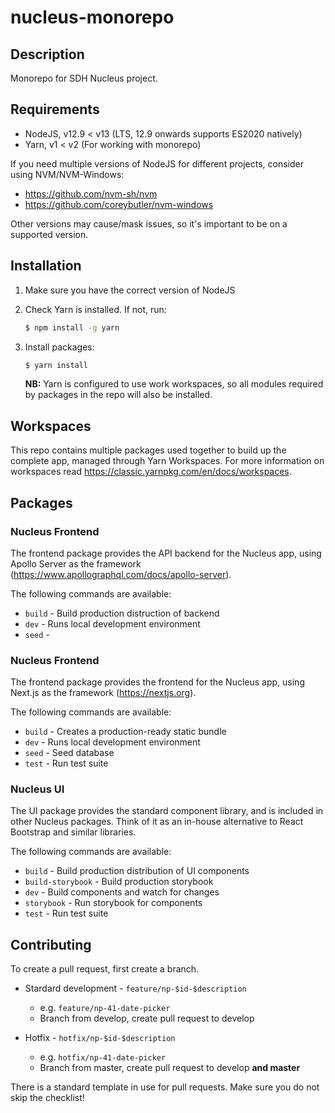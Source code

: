 # nucleus-monorepo

## Description

Monorepo for SDH Nucleus project.

## Requirements

- NodeJS, v12.9 < v13 (LTS, 12.9 onwards supports ES2020 natively)
- Yarn, v1 < v2 (For working with monorepo)

If you need multiple versions of NodeJS for different projects, consider using NVM/NVM-Windows:

- https://github.com/nvm-sh/nvm
- https://github.com/coreybutler/nvm-windows

Other versions may cause/mask issues, so it's important to be on a supported version.

## Installation

1. Make sure you have the correct version of NodeJS

2. Check Yarn is installed. If not, run:

   ```sh
   $ npm install -g yarn
   ```

3. Install packages:

   ```sh
   $ yarn install
   ```

   **NB:** Yarn is configured to use work workspaces, so all modules required by packages in the repo will also be installed.

## Workspaces

This repo contains multiple packages used together to build up the complete app, managed through Yarn Workspaces. For more information on workspaces read https://classic.yarnpkg.com/en/docs/workspaces.

## Packages

### Nucleus Frontend

The frontend package provides the API backend for the Nucleus app, using Apollo Server as the framework (https://www.apollographql.com/docs/apollo-server).

The following commands are available:

- `build` - Build production distruction of backend
- `dev` - Runs local development environment
- `seed` -

### Nucleus Frontend

The frontend package provides the frontend for the Nucleus app, using Next.js as the framework (https://nextjs.org).

The following commands are available:

- `build` - Creates a production-ready static bundle
- `dev` - Runs local development environment
- `seed` - Seed database
- `test` - Run test suite

### Nucleus UI

The UI package provides the standard component library, and is included in other Nucleus packages. Think of it as an in-house alternative to React Bootstrap and similar libraries.

The following commands are available:

- `build` - Build production distribution of UI components
- `build-storybook` - Build production storybook
- `dev` - Build components and watch for changes
- `storybook` - Run storybook for components
- `test` - Run test suite

## Contributing

To create a pull request, first create a branch.

- Stardard development - `feature/np-$id-$description`

  - e.g. `feature/np-41-date-picker`
  - Branch from develop, create pull request to develop

- Hotfix - `hotfix/np-$id-$description`

  - e.g. `hotfix/np-41-date-picker`
  - Branch from master, create pull request to develop **and master**

There is a standard template in use for pull requests. Make sure you do not skip the checklist!
